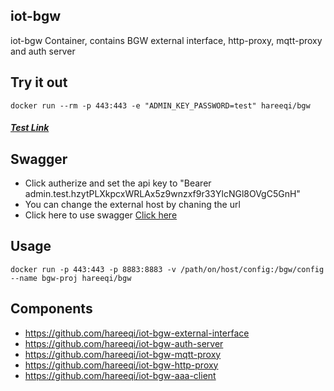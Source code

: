 ## iot-bgw
iot-bgw Container, contains BGW external interface, http-proxy, mqtt-proxy and auth server


## Try it out
```
docker run --rm -p 443:443 -e "ADMIN_KEY_PASSWORD=test" hareeqi/bgw
```
##### [Test Link](https://bgw.hareeqi.com/bgw-auth/user/admin?bgw_key=admin.test.hzytPLXkpcxWRLAx5z9wnzxf9r33YlcNGl8OVgC5GnH)

## Swagger 

* Click autherize and set the api key to "Bearer admin.test.hzytPLXkpcxWRLAx5z9wnzxf9r33YlcNGl8OVgC5GnH"
* You can change the external host by chaning the url 
* Click here to use swagger [Click here](http://hareeqi.com/swagger/?host=https://bgw.hareeqi.com/bgw-auth&url=https://raw.githubusercontent.com/hareeqi/iot-bgw-auth-server/master/swagger.json)


## Usage
```
docker run -p 443:443 -p 8883:8883 -v /path/on/host/config:/bgw/config --name bgw-proj hareeqi/bgw
```

## Components
* https://github.com/hareeqi/iot-bgw-external-interface
* https://github.com/hareeqi/iot-bgw-auth-server
* https://github.com/hareeqi/iot-bgw-mqtt-proxy
* https://github.com/hareeqi/iot-bgw-http-proxy
* https://github.com/hareeqi/iot-bgw-aaa-client
